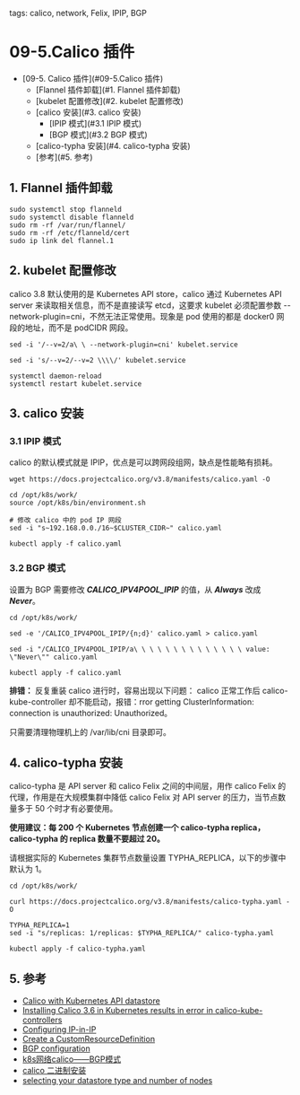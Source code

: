 tags: calico, network, Felix, IPIP, BGP

# 09-5.Calico 插件

<!-- TOC -->

- [09-5. Calico 插件](#09-5.Calico 插件)
    - [Flannel 插件卸载](#1. Flannel 插件卸载)
    - [kubelet 配置修改](#2. kubelet 配置修改)
    - [calico 安装](#3. calico 安装)
        - [IPIP 模式](#3.1 IPIP 模式)
        - [BGP 模式](#3.2 BGP 模式)
    - [calico-typha 安装](#4. calico-typha 安装)
    - [参考](#5. 参考)
    
<!-- TOC -->
## 1. Flannel 插件卸载
```
sudo systemctl stop flanneld
sudo systemctl disable flanneld
sudo rm -rf /var/run/flannel/
sudo rm -rf /etc/flanneld/cert
sudo ip link del flannel.1
```
## 2. kubelet 配置修改
calico 3.8 默认使用的是 Kubernetes API store，calico 通过 Kubernetes API server 来读取相关信息，而不是直接读写 etcd，这要求 kubelet 必须配置参数 --network-plugin=cni，不然无法正常使用。现象是 pod 使用的都是 docker0 网段的地址，而不是 podCIDR 网段。

```
sed -i '/--v=2/a\ \ --network-plugin=cni' kubelet.service

sed -i 's/--v=2/--v=2 \\\\/' kubelet.service

systemctl daemon-reload
systemctl restart kubelet.service
```

## 3. calico 安装
### 3.1 IPIP 模式
calico 的默认模式就是 IPIP，优点是可以跨网段组网，缺点是性能略有损耗。  

```
wget https://docs.projectcalico.org/v3.8/manifests/calico.yaml -O

cd /opt/k8s/work/
source /opt/k8s/bin/environment.sh

# 修改 calico 中的 pod IP 网段
sed -i "s~192.168.0.0./16~$CLUSTER_CIDR~" calico.yaml

kubectl apply -f calico.yaml
```

### 3.2 BGP 模式
设置为 BGP 需要修改 ***CALICO_IPV4POOL_IPIP*** 的值，从 ***Always*** 改成 ***Never***。


```
cd /opt/k8s/work/

sed -e '/CALICO_IPV4POOL_IPIP/{n;d}' calico.yaml > calico.yaml

sed -i "/CALICO_IPV4POOL_IPIP/a\ \ \ \ \ \ \ \ \ \ \ \ \ \ value: \"Never\"" calico.yaml

kubectl apply -f calico.yaml
```

**排错：**
反复重装 calico 进行时，容易出现以下问题：
calico 正常工作后 calico-kube-controller 却不能启动，报错：rror getting ClusterInformation: connection is unauthorized: Unauthorized。

只需要清理物理机上的 /var/lib/cni 目录即可。

## 4. calico-typha 安装
calico-typha 是 API server 和 calico Felix 之间的中间层，用作 calico Felix 的代理，作用是在大规模集群中降低 calico Felix 对 API server 的压力，当节点数量多于 50 个时才有必要使用。

**使用建议：每 200 个 Kubernetes 节点创建一个 calico-typha replica，calico-typha 的 replica 数量不要超过 20。**

请根据实际的 Kubernetes 集群节点数量设置 TYPHA_REPLICA，以下的步骤中默认为 1。

```
cd /opt/k8s/work/

curl https://docs.projectcalico.org/v3.8/manifests/calico-typha.yaml -O

TYPHA_REPLICA=1
sed -i "s/replicas: 1/replicas: $TYPHA_REPLICA/" calico-typha.yaml

kubectl apply -f calico-typha.yaml
```


## 5. 参考
* [Calico with Kubernetes API datastore](https://docs.projectcalico.org/v3.0/getting-started/kubernetes/installation/hosted/kubernetes-datastore/)
* [Installing Calico 3.6 in Kubernetes results in error in calico-kube-controllers](https://github.com/projectcalico/calico/issues/2597)
* [Configuring IP-in-IP](https://docs.projectcalico.org/v3.8/getting-started/kubernetes/installation/config-options#switching-from-ip-in-ip-to-vxlan)
* [Create a CustomResourceDefinition](https://kubernetes.io/docs/tasks/access-kubernetes-api/custom-resources/custom-resource-definitions/#create-a-customresourcedefinition)
* [BGP configuration](https://docs.projectcalico.org/v3.8/reference/resources/bgpconfig)
* [k8s网络calico——BGP模式](https://www.cnblogs.com/jinxj/p/9414830.html)
* [calico 二进制安装](https://docs.projectcalico.org/v3.8/getting-started/kubernetes/installation/integration)
* [selecting your datastore type and number of nodes](https://docs.projectcalico.org/v3.8/getting-started/kubernetes/installation/calico#selecting-your-datastore-type-and-number-of-nodes)
